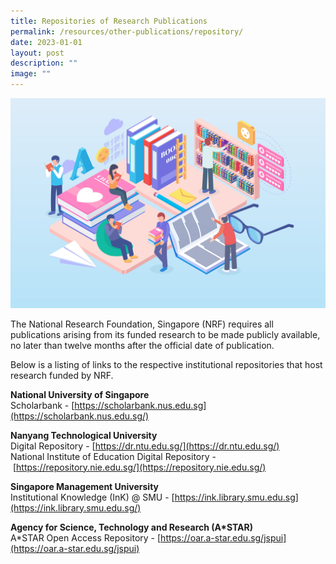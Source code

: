 ```yaml
---
title: Repositories of Research Publications
permalink: /resources/other-publications/repository/
date: 2023-01-01
layout: post
description: ""
image: ""
---
```

![](/images/mar9-outline-13.jpg)

The National Research Foundation, Singapore (NRF) requires all publications arising from its funded research to be made publicly available, no later than twelve months after the official date of publication.  
  
Below is a listing of links to the respective institutional repositories that host research funded by NRF.  
  
**National University of Singapore**
<br>Scholarbank -&nbsp;[https://scholarbank.nus.edu.sg](https://scholarbank.nus.edu.sg/)  
  
**Nanyang Technological University**
<br>Digital Repository -&nbsp;[https://dr.ntu.edu.sg/](https://dr.ntu.edu.sg/)  
National Institute of Education Digital Repository -&nbsp;[https://repository.nie.edu.sg/](https://repository.nie.edu.sg/)  
  
**Singapore Management University**
<br>Institutional Knowledge (InK) @ SMU -&nbsp;[https://ink.library.smu.edu.sg](https://ink.library.smu.edu.sg/)  
  
**Agency for Science, Technology and Research (A\*STAR)** 
<br>A\*STAR Open Access Repository -&nbsp;[https://oar.a-star.edu.sg/jspui](https://oar.a-star.edu.sg/jspui)